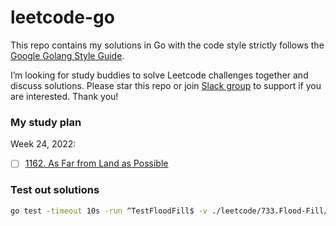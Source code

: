 # leetcode-go

This repo contains my solutions in Go with the code style strictly follows the [Google Golang Style Guide](https://github.com/golang/go/wiki/CodeReviewComments). 

I’m looking for study buddies to solve Leetcode challenges together and discuss solutions. Please star this repo or join [Slack group](https://join.slack.com/t/gouae/shared_invite/zt-1b0mpymmo-l2xucCV_DI2xSmv~Byx6dg) to support if you are interested. Thank you!

### My study plan

Week 24, 2022:

- [ ] [1162. As Far from Land as Possible
](leetcode/1162.As-Far-from-Land-as-Possible/maxDistance_test.go)

### Test out solutions

```sh
go test -timeout 10s -run ^TestFloodFill$ -v ./leetcode/733.Flood-Fill/
```

